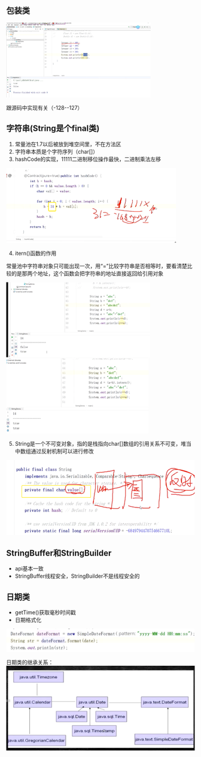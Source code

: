  ## 包装类 
<img src="https://raw.githubusercontent.com/zhouyubiu/gitnotes_images/master/gitnote/2020/03/29/1585497083513-1585497083515.png" weight=400 height=200/>

跟源码中实现有关（-128--127）

## 字符串(String是个final类)
1. 常量池在1.7以后被放到堆空间里，不在方法区
2. 字符串本质是个字符序列（char[]）
3. hashCode的实现，11111二进制移位操作最快，二进制乘法左移 
<img src="https://raw.githubusercontent.com/zhouyubiu/gitnotes_images/master/gitnote/2020/03/30/1585498412135-1585498412138.png" weight=400 height=200/>

4. itern()函数的作用

常量池中字符串对象只可能出现一次，用“=”比较字符串是否相等时，要看清楚比较的是那两个地址，这个函数会把字符串的地址直接返回给引用对象

<img src="https://raw.githubusercontent.com/zhouyubiu/gitnotes_images/master/gitnote/2020/03/30/1585504961487-1585504961491.png" weight=400 height=200/>

<img src="https://raw.githubusercontent.com/zhouyubiu/gitnotes_images/master/gitnote/2020/03/30/1585505013939-1585505013941.png" weight=400 height=200/>

5. String是一个不可变对象，指的是栈指向char[]数组的引用关系不可变，堆当中数组通过反射机制可以进行修改

<img src="https://raw.githubusercontent.com/zhouyubiu/gitnotes_images/master/gitnote/2020/03/30/1585504216545-1585504216548.png" weight=400 height=200/>


## StringBuffer和StringBuilder

- api基本一致
- StringBuffer线程安全，StringBuilder不是线程安全的


## 日期类
- getTime()获取毫秒时间戳 
- 日期格式化

![title](https://raw.githubusercontent.com/zhouyubiu/gitnotes_images/master/gitnote/2020/04/02/1585758876347-1585758876348.png)

日期类的继承关系：
![title](https://raw.githubusercontent.com/zhouyubiu/gitnotes_images/master/gitnote/2020/04/02/1585758639167-1585758639172.png)


